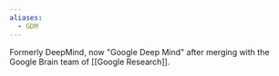 ```yaml
---
aliases:
  - GDM
---
```

Formerly DeepMind, now "Google Deep Mind" after merging with the Google Brain team of [[Google Research]].